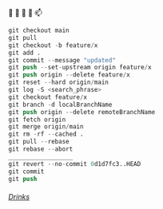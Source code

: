  👋  👀  🌱  💞️  📫 
```s
git checkout main
git pull
git checkout -b feature/x
git add .
git commit --message "updated"
git push --set-upstream origin feature/x
git push origin --delete feature/x
git reset --hard origin/main
git log -S <search_phrase>
git checkout feature/x
git branch -d localBranchName
git push origin --delete remoteBranchName
git fetch origin
git merge origin/main
git rm -rf --cached .
git pull --rebase
git rebase --abort
__________________
git revert --no-commit 0d1d7fc3..HEAD
git commit
git push
```

<!---
petitess/petitess is a ✨ special ✨ repository because its `README.md` (this file) appears on your GitHub profile.
You can click the Preview link to take a look at your changes.
--->
###### [Drinks](https://github.com/petitess/SQL/blob/main/x-drinks01.md)
